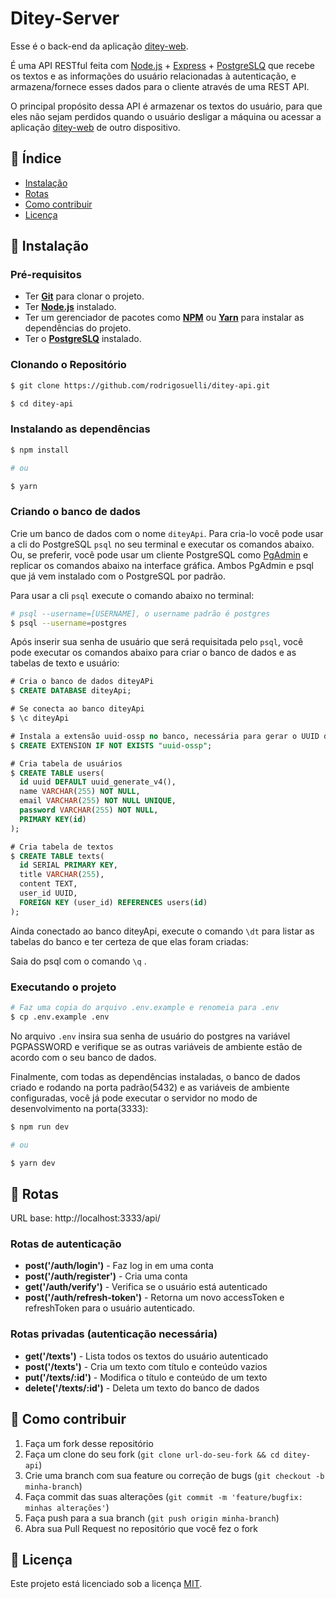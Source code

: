 # Ditey-Server

Esse é o back-end da aplicação [ditey-web](https://github.com/rodrigosuelli/ditey-web).

É uma API RESTful feita com [Node.js](https://nodejs.org/en/) + [Express](http://expressjs.com/) + [PostgreSLQ](https://www.postgresql.org/) que recebe os textos e as informações do usuário relacionadas à autenticação, e armazena/fornece esses dados para o cliente através de uma REST API.

O principal propósito dessa API é armazenar os textos do usuário, para que eles não sejam perdidos quando o usuário desligar a máquina ou acessar a aplicação [ditey-web](https://github.com/rodrigosuelli/ditey-web) de outro dispositivo.

## 📌 Índice

- [Instalação](#-instalação)
- [Rotas](#-rotas)
- [Como contribuir](#-como-contribuir)
- [Licença](#memo-licença)

## 🚀 Instalação

### Pré-requisitos

- Ter [**Git**](https://git-scm.com/) para clonar o projeto.
- Ter [**Node.js**](https://nodejs.org/en/) instalado.
- Ter um gerenciador de pacotes como [**NPM**](https://www.npmjs.com/get-npm) ou [**Yarn**](https://classic.yarnpkg.com/en/) para instalar as dependências do projeto.
- Ter o [**PostgreSLQ**](https://www.postgresql.org/) instalado.

### Clonando o Repositório

```bash
$ git clone https://github.com/rodrigosuelli/ditey-api.git

$ cd ditey-api
```

### Instalando as dependências

```bash
$ npm install

# ou

$ yarn
```

### Criando o banco de dados

Crie um banco de dados com o nome `diteyApi`. Para cria-lo você pode usar a cli do PostgreSQL `psql` no seu terminal e executar os comandos abaixo. Ou, se preferir, você pode usar um cliente PostgreSQL como [PgAdmin](https://www.pgadmin.org/) e replicar os comandos abaixo na interface gráfica. Ambos PgAdmin e psql que já vem instalado com o PostgreSQL por padrão.

Para usar a cli `psql` execute o comando abaixo no terminal:

```bash
# psql --username=[USERNAME], o username padrão é postgres
$ psql --username=postgres
```

Após inserir sua senha de usuário que será requisitada pelo `psql`, você pode executar os comandos abaixo para criar o banco de dados e as tabelas de texto e usuário:

```sql
# Cria o banco de dados diteyAPi
$ CREATE DATABASE diteyApi;

# Se conecta ao banco diteyApi
$ \c diteyApi

# Instala a extensão uuid-ossp no banco, necessária para gerar o UUID do usuário e criar a tabela users
$ CREATE EXTENSION IF NOT EXISTS "uuid-ossp";

# Cria tabela de usuários
$ CREATE TABLE users(
  id uuid DEFAULT uuid_generate_v4(),
  name VARCHAR(255) NOT NULL,
  email VARCHAR(255) NOT NULL UNIQUE,
  password VARCHAR(255) NOT NULL,
  PRIMARY KEY(id)
);

# Cria tabela de textos
$ CREATE TABLE texts(
  id SERIAL PRIMARY KEY,
  title VARCHAR(255),
  content TEXT,
  user_id UUID,
  FOREIGN KEY (user_id) REFERENCES users(id)
);
```

Ainda conectado ao banco diteyApi, execute o comando `\dt` para listar as tabelas do banco e ter certeza de que elas foram criadas:

Saia do psql com o comando `\q` .

### Executando o projeto

```bash
# Faz uma copia do arquivo .env.example e renomeia para .env
$ cp .env.example .env
```

No arquivo `.env` insira sua senha de usuário do postgres na variável PGPASSWORD e verifique se as outras variáveis de ambiente estão de acordo com o seu banco de dados.

Finalmente, com todas as dependências instaladas, o banco de dados criado e rodando na porta padrão(5432) e as variáveis de ambiente configuradas, você já pode executar o servidor no modo de desenvolvimento na porta(3333):

```bash
$ npm run dev

# ou

$ yarn dev
```

## 📃 Rotas

URL base: http://localhost:3333/api/

### Rotas de autenticação

- **post('/auth/login')** - Faz log in em uma conta
- **post('/auth/register')** - Cria uma conta
- **get('/auth/verify')** - Verifica se o usuário está autenticado
- **post('/auth/refresh-token')** - Retorna um novo accessToken e refreshToken para o usuário autenticado.

### Rotas privadas (autenticação necessária)

- **get('/texts')** - Lista todos os textos do usuário autenticado
- **post('/texts')** - Cria um texto com título e conteúdo vazios
- **put('/texts/:id')** - Modifica o título e conteúdo de um texto
- **delete('/texts/:id')** - Deleta um texto do banco de dados

## 🤔 Como contribuir

1. Faça um fork desse repositório
2. Faça um clone do seu fork (`git clone url-do-seu-fork && cd ditey-api`)
3. Crie uma branch com sua feature ou correção de bugs (`git checkout -b minha-branch`)
4. Faça commit das suas alterações (`git commit -m 'feature/bugfix: minhas alterações'`)
5. Faça push para a sua branch (`git push origin minha-branch`)
6. Abra sua Pull Request no repositório que você fez o fork

## 📝 Licença

Este projeto está licenciado sob a licença [MIT](./LICENSE).
